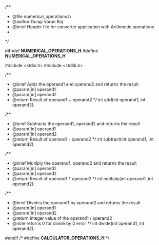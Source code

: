 /**
 * @file numerical_operations.h
 * @author Gungi Varun Raj
 * @brief Header file for converter application with Arithmetic operations
 *
 */

#ifndef __NUMERICAL_OPERATIONS_H__
#define __NUMERICAL_OPERATIONS_H__

#include <stdio.h>
#include <stdlib.h>

/**
* @brief Adds the operand1 and operand2 and returns the result
* @param[in] operand1 
* @param[in] operand2 
* @return Result of operand1 + operand2
*/
int add(int operand1, int operand2);

/**
* @brief Subtracts the operand1, operand2 and returns the result
* @param[in] operand1 
* @param[in] operand2 
* @return Result of operand1 - operand2
*/
int subtract(int operand1, int operand2);

/**
* @brief Multiply the operand1, operand2 and returns the result
* @param[in] operand1 
* @param[in] operand2 
* @return Result of operand1 * operand2
*/
int multiply(int operand1, int operand2);

/**
* @brief Divides the operand1 by operand2 and returns the result 
* @param[in] operand1 
* @param[in] operand2 
* @return integer value of the operand1 / operand2
* @note returns 0 for divide by 0 error
*/
int divide(int operand1, int operand2);

#endif  /* #define __CALCULATOR_OPERATIONS_H__ */
